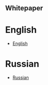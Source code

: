 Whitepaper
----------

# English
- [English](WISEPLAT%20ENG%203.0.pdf)

# Russian
- [Russian](WISEPLAT%20RUS%203.0.pdf)
